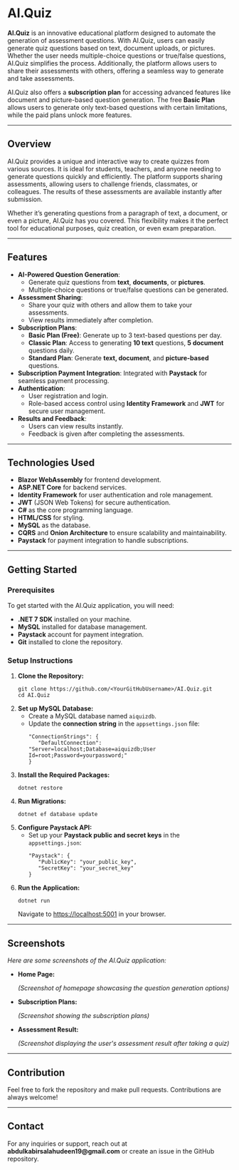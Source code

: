 <h1>AI.Quiz</h1>

<p><strong>AI.Quiz</strong> is an innovative educational platform designed to automate the generation of assessment questions. With AI.Quiz, users can easily generate quiz questions based on text, document uploads, or pictures. Whether the user needs multiple-choice questions or true/false questions, AI.Quiz simplifies the process. Additionally, the platform allows users to share their assessments with others, offering a seamless way to generate and take assessments.</p>

<p>AI.Quiz also offers a <strong>subscription plan</strong> for accessing advanced features like document and picture-based question generation. The free <strong>Basic Plan</strong> allows users to generate only text-based questions with certain limitations, while the paid plans unlock more features.</p>

<hr>

<h2>Overview</h2>

<p>AI.Quiz provides a unique and interactive way to create quizzes from various sources. It is ideal for students, teachers, and anyone needing to generate questions quickly and efficiently. The platform supports sharing assessments, allowing users to challenge friends, classmates, or colleagues. The results of these assessments are available instantly after submission.</p>

<p>Whether it’s generating questions from a paragraph of text, a document, or even a picture, AI.Quiz has you covered. This flexibility makes it the perfect tool for educational purposes, quiz creation, or even exam preparation.</p>

<hr>

<h2>Features</h2>

<ul>
  <li><strong>AI-Powered Question Generation</strong>:
    <ul>
      <li>Generate quiz questions from <strong>text</strong>, <strong>documents</strong>, or <strong>pictures</strong>.</li>
      <li>Multiple-choice questions or true/false questions can be generated.</li>
    </ul>
  </li>
  <li><strong>Assessment Sharing</strong>:
    <ul>
      <li>Share your quiz with others and allow them to take your assessments.</li>
      <li>View results immediately after completion.</li>
    </ul>
  </li>
  <li><strong>Subscription Plans</strong>:
    <ul>
      <li><strong>Basic Plan (Free)</strong>: Generate up to 3 text-based questions per day.</li>
      <li><strong>Classic Plan</strong>: Access to generating <strong>10 text</strong> questions, <strong>5 document</strong> questions daily.</li>
      <li><strong>Standard Plan</strong>: Generate <strong>text, document</strong>, and <strong>picture-based</strong> questions.</li>
    </ul>
  </li>
  <li><strong>Subscription Payment Integration</strong>: Integrated with <strong>Paystack</strong> for seamless payment processing.</li>
  <li><strong>Authentication</strong>:
    <ul>
      <li>User registration and login.</li>
      <li>Role-based access control using <strong>Identity Framework</strong> and <strong>JWT</strong> for secure user management.</li>
    </ul>
  </li>
  <li><strong>Results and Feedback</strong>:
    <ul>
      <li>Users can view results instantly.</li>
      <li>Feedback is given after completing the assessments.</li>
    </ul>
  </li>
</ul>

<hr>

<h2>Technologies Used</h2>

<ul>
  <li><strong>Blazor WebAssembly</strong> for frontend development.</li>
  <li><strong>ASP.NET Core</strong> for backend services.</li>
  <li><strong>Identity Framework</strong> for user authentication and role management.</li>
  <li><strong>JWT</strong> (JSON Web Tokens) for secure authentication.</li>
  <li><strong>C#</strong> as the core programming language.</li>
  <li><strong>HTML/CSS</strong> for styling.</li>
  <li><strong>MySQL</strong> as the database.</li>
  <li><strong>CQRS</strong> and <strong>Onion Architecture</strong> to ensure scalability and maintainability.</li>
  <li><strong>Paystack</strong> for payment integration to handle subscriptions.</li>
</ul>

<hr>

<h2>Getting Started</h2>

<h3>Prerequisites</h3>

<p>To get started with the AI.Quiz application, you will need:</p>

<ul>
  <li><strong>.NET 7 SDK</strong> installed on your machine.</li>
  <li><strong>MySQL</strong> installed for database management.</li>
  <li><strong>Paystack</strong> account for payment integration.</li>
  <li><strong>Git</strong> installed to clone the repository.</li>
</ul>

<h3>Setup Instructions</h3>

<ol>
  <li><strong>Clone the Repository:</strong>
    <pre><code>git clone https://github.com/&lt;YourGitHubUsername&gt;/AI.Quiz.git
cd AI.Quiz
</code></pre>
  </li>
  <li><strong>Set up MySQL Database:</strong>
    <ul>
      <li>Create a MySQL database named <code>aiquizdb</code>.</li>
      <li>Update the <strong>connection string</strong> in the <code>appsettings.json</code> file:
        <pre><code>"ConnectionStrings": {
   "DefaultConnection": "Server=localhost;Database=aiquizdb;User Id=root;Password=yourpassword;"
}
</code></pre>
      </li>
    </ul>
  </li>
  <li><strong>Install the Required Packages:</strong>
    <pre><code>dotnet restore</code></pre>
  </li>
  <li><strong>Run Migrations:</strong>
    <pre><code>dotnet ef database update</code></pre>
  </li>
  <li><strong>Configure Paystack API:</strong>
    <ul>
      <li>Set up your <strong>Paystack public and secret keys</strong> in the <code>appsettings.json</code>:
        <pre><code>"Paystack": {
   "PublicKey": "your_public_key",
   "SecretKey": "your_secret_key"
}</code></pre>
      </li>
    </ul>
  </li>
  <li><strong>Run the Application:</strong>
    <pre><code>dotnet run</code></pre>
    <p>Navigate to <a href="https://localhost:5001">https://localhost:5001</a> in your browser.</p>
  </li>
</ol>

<hr>

<h2>Screenshots</h2>

<p><em>Here are some screenshots of the AI.Quiz application:</em></p>

<ul>
  <li><strong>Home Page:</strong>
    <p><em>(Screenshot of homepage showcasing the question generation options)</em></p>
  </li>
  <li><strong>Subscription Plans:</strong>
    <p><em>(Screenshot showing the subscription plans)</em></p>
  </li>
  <li><strong>Assessment Result:</strong>
    <p><em>(Screenshot displaying the user's assessment result after taking a quiz)</em></p>
  </li>
</ul>

<hr>

<h2>Contribution</h2>

<p>Feel free to fork the repository and make pull requests. Contributions are always welcome!</p>

<hr>

<h2>Contact</h2>

<p>For any inquiries or support, reach out at <strong>abdulkabirsalahudeen19@gmail.com</strong> or create an issue in the GitHub repository.</p>


